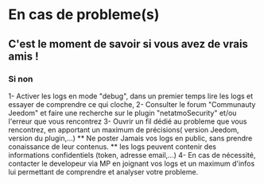 # En cas de probleme(s)

## C'est le moment de savoir si vous avez de vrais amis !

### Si non
1- Activer les logs en mode "debug", dans un premier temps lire les logs et essayer de comprendre ce qui cloche,
2- Consulter le forum "Communauty Jeedom" et faire une recherche sur le plugin "netatmoSecurity" et/ou l'erreur que vous rencontrez
3- Ouvrir un fil dédié au probleme que vous rencontrez, en apportant un maximum de précisions( version Jeedom, version du plugin,...)
	** Ne poster Jamais vos logs en public, sans prendre conaissance de leur contenus. ** les logs peuvent contenir des informations confidentiels (token, adresse email,...)
4- En cas de nécessité, contacter le developeur via MP en joignant vos logs et un maximum d'infos lui permettant de comprendre et analyser votre probleme.